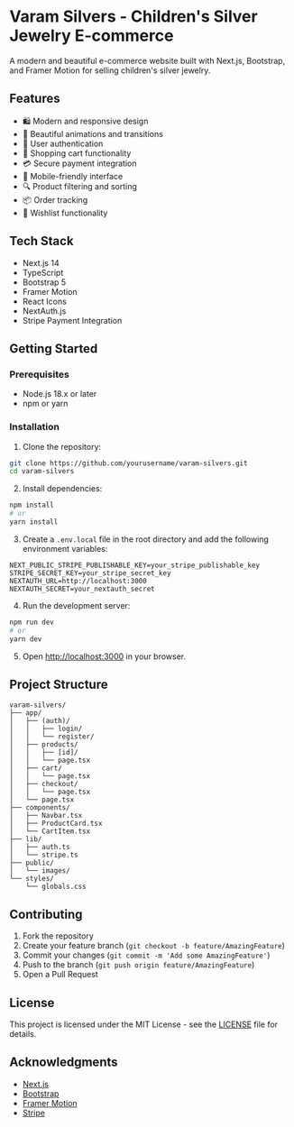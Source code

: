 # Varam Silvers - Children's Silver Jewelry E-commerce

A modern and beautiful e-commerce website built with Next.js, Bootstrap, and Framer Motion for selling children's silver jewelry.

## Features

- 🛍️ Modern and responsive design
- 🎨 Beautiful animations and transitions
- 🔐 User authentication
- 🛒 Shopping cart functionality
- 💳 Secure payment integration
- 📱 Mobile-friendly interface
- 🔍 Product filtering and sorting
- 📦 Order tracking
- 💝 Wishlist functionality

## Tech Stack

- Next.js 14
- TypeScript
- Bootstrap 5
- Framer Motion
- React Icons
- NextAuth.js
- Stripe Payment Integration

## Getting Started

### Prerequisites

- Node.js 18.x or later
- npm or yarn

### Installation

1. Clone the repository:
```bash
git clone https://github.com/yourusername/varam-silvers.git
cd varam-silvers
```

2. Install dependencies:
```bash
npm install
# or
yarn install
```

3. Create a `.env.local` file in the root directory and add the following environment variables:
```env
NEXT_PUBLIC_STRIPE_PUBLISHABLE_KEY=your_stripe_publishable_key
STRIPE_SECRET_KEY=your_stripe_secret_key
NEXTAUTH_URL=http://localhost:3000
NEXTAUTH_SECRET=your_nextauth_secret
```

4. Run the development server:
```bash
npm run dev
# or
yarn dev
```

5. Open [http://localhost:3000](http://localhost:3000) in your browser.

## Project Structure

```
varam-silvers/
├── app/
│   ├── (auth)/
│   │   ├── login/
│   │   └── register/
│   ├── products/
│   │   ├── [id]/
│   │   └── page.tsx
│   ├── cart/
│   │   └── page.tsx
│   ├── checkout/
│   │   └── page.tsx
│   └── page.tsx
├── components/
│   ├── Navbar.tsx
│   ├── ProductCard.tsx
│   └── CartItem.tsx
├── lib/
│   ├── auth.ts
│   └── stripe.ts
├── public/
│   └── images/
└── styles/
    └── globals.css
```

## Contributing

1. Fork the repository
2. Create your feature branch (`git checkout -b feature/AmazingFeature`)
3. Commit your changes (`git commit -m 'Add some AmazingFeature'`)
4. Push to the branch (`git push origin feature/AmazingFeature`)
5. Open a Pull Request

## License

This project is licensed under the MIT License - see the [LICENSE](LICENSE) file for details.

## Acknowledgments

- [Next.js](https://nextjs.org/)
- [Bootstrap](https://getbootstrap.com/)
- [Framer Motion](https://www.framer.com/motion/)
- [Stripe](https://stripe.com/)
